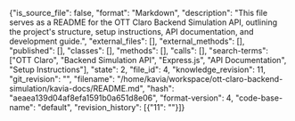 {"is_source_file": false, "format": "Markdown", "description": "This file serves as a README for the OTT Claro Backend Simulation API, outlining the project's structure, setup instructions, API documentation, and development guide.", "external_files": [], "external_methods": [], "published": [], "classes": [], "methods": [], "calls": [], "search-terms": ["OTT Claro", "Backend Simulation API", "Express.js", "API Documentation", "Setup Instructions"], "state": 2, "file_id": 4, "knowledge_revision": 11, "git_revision": "", "filename": "/home/kavia/workspace/ott-claro-backend-simulation/kavia-docs/README.md", "hash": "aeaea139d04af8efa1591b0a651d8e06", "format-version": 4, "code-base-name": "default", "revision_history": [{"11": ""}]}